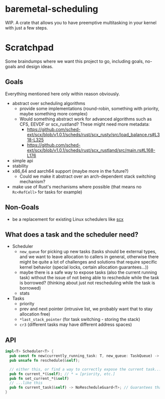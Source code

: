 # baremetal-scheduling
WIP. A crate that allows you to have preemptive multitasking in your kernel with just a few steps.

# Scratchpad

Some braindumps where we want this project to go, including goals, no-goals and design ideas.

## Goals

Everything mentioned here only within reason obviously.

* abstract over scheduling algorithms
  * provide some implementations (round-robin, something with priority, maybe something more complex)
  * Would something abstract work for advanced algorithms such as CFS, EEVDF or scx_rustland? These might need more metadata:
    * https://github.com/sched-ext/scx/blob/v1.0.1/scheds/rust/scx_rusty/src/load_balance.rs#L318-L325
    * https://github.com/sched-ext/scx/blob/v1.0.1/scheds/rust/scx_rustland/src/main.rs#L168-L176
* simple api
* stability
* x86_64 and aarch64 support (maybe more in the future?)
  * Could we make it abstract over an arch-dependent stack switching mechanism?
* make use of Rust's mechanisms where possible (that means no `Rc<RefCell>` for tasks for example)

## Non-Goals

* be a replacement for existing Linux schedulers like [scx](https://github.com/sched-ext/scx)

## What does a task and the scheduler need?

* Scheduler
  * `new_queue` for picking up new tasks (tasks should be external types, and we want to leave allocation to callers in general, otherwise there might be quite a lot of challenges and solutions that require specific kernel behavior (special locks, certain allocation guarantees...))
  * maybe there is a safe way to expose tasks (also the current running task) without the issue of not being able to reschedule while the task is borrowed? (thinking about just not rescheduling while the task is borrowed)
  * stats
* Tasks
  * priority
  * prev and next pointer (intrusive list, we probably want that to stay allocation free)
  * `*last_stack_pointer` (for task switching - storing the stack)
  * `cr3` (different tasks may have different address spaces)

## API

```rust
impl<T> Scheduler<T> {
  pub const fn new(currently_running_task: T, new_queue: TaskQueue) -> Self;
  pub unsafe fn reschedule(&self);

  // either this, or find a way to correctly expose the current task...
  pub fn current_*(&self); // * = [priority, etc.]
  pub fn set_current_*(&self)
  // ...like this
  pub fn current_task(&self) -> NoRescheduleGuard<T>; // Guarantees that as long as the guard is not dropped, the scheduler will not reschedule. This will probably turn out to be a manual lock implementation... Not sure that I like it
}
```
